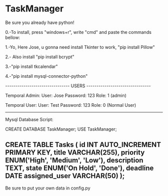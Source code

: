 # TaskManager
Be sure you already have python!

0.-To install, press "windows+r", write "cmd" and paste the commands bellow:

1.-Yo, Here Jose, u gonna need install Tkinter to work,  "pip install Pillow"

2.- Also install "pip install bcrypt"

3.-"pip install tkcalendar"

4.-"pip install mysql-connector-python"

-------------------------------- USERS --------------------------------

Temporal Admin:
User: Jose
Password: 123
Role: 1 (admin)

Temporal User:
User: Test
Password: 123
Role: 0 (Normal User)

--------------------------------
Mysql Database Script:

CREATE DATABASE TaskManager;
USE TaskManager;

CREATE TABLE Tasks (
    id INT AUTO_INCREMENT PRIMARY KEY,
    title VARCHAR(255),
    priority ENUM('High', 'Medium', 'Low'),
    description TEXT,
    state ENUM('On Hold', 'Done'),
    deadline DATE
    assigned_user VARCHAR(50)
);
--------------------------------
Be sure to put your own data in config.py